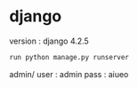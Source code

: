 # django
version : django 4.2.5

```bash
run python manage.py runserver
```

admin/
user : admin
pass : aiueo
